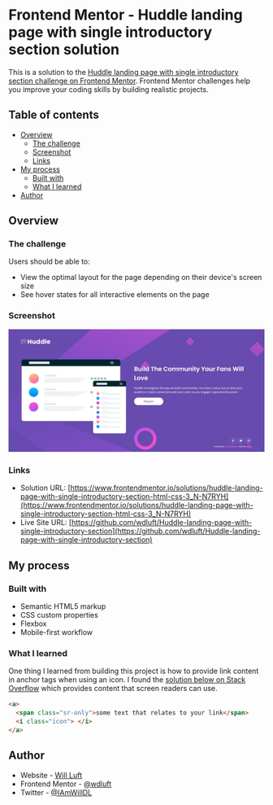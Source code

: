 # Frontend Mentor - Huddle landing page with single introductory section solution

This is a solution to the [Huddle landing page with single introductory section challenge on Frontend Mentor](https://www.frontendmentor.io/challenges/huddle-landing-page-with-a-single-introductory-section-B_2Wvxgi0). Frontend Mentor challenges help you improve your coding skills by building realistic projects.

## Table of contents

- [Overview](#overview)
  - [The challenge](#the-challenge)
  - [Screenshot](#screenshot)
  - [Links](#links)
- [My process](#my-process)
  - [Built with](#built-with)
  - [What I learned](#what-i-learned)
- [Author](#author)

## Overview

### The challenge

Users should be able to:

- View the optimal layout for the page depending on their device's screen size
- See hover states for all interactive elements on the page

### Screenshot

![](./design/screenshot.jpg)

### Links

- Solution URL: [https://www.frontendmentor.io/solutions/huddle-landing-page-with-single-introductory-section-html-css-3_N-N7RYH](https://www.frontendmentor.io/solutions/huddle-landing-page-with-single-introductory-section-html-css-3_N-N7RYH)
- Live Site URL: [https://github.com/wdluft/Huddle-landing-page-with-single-introductory-section](https://github.com/wdluft/Huddle-landing-page-with-single-introductory-section)

## My process

### Built with

- Semantic HTML5 markup
- CSS custom properties
- Flexbox
- Mobile-first workflow

### What I learned

One thing I learned from building this project is how to provide link content in anchor tags when using an icon. I found the [solution below on Stack Overflow](https://stackoverflow.com/questions/16791791/anchor-element-found-with-a-valid-href-attribute-but-no-link-content-has-been-s#23936969) which provides content that screen readers can use.

```html
<a>
  <span class="sr-only">some text that relates to your link</span>
  <i class="icon"> </i>
</a>
```

## Author

- Website - [Will Luft](https://www.willluft.com)
- Frontend Mentor - [@wdluft](https://www.frontendmentor.io/profile/wdluft)
- Twitter - [@IAmWillDL](https://www.twitter.com/IAmWillDL)
